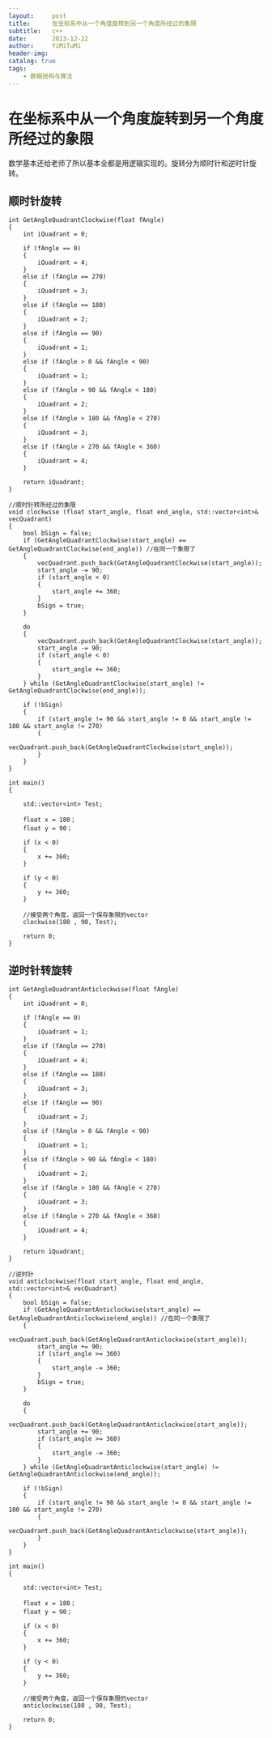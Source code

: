 ```yaml
---
layout:     post
title:      在坐标系中从一个角度旋转到另一个角度所经过的象限
subtitle:   c++
date:       2023-12-22
author:     YiMiTuMi
header-img: 
catalog: true
tags:
    - 数据结构与算法
---
```


# 在坐标系中从一个角度旋转到另一个角度所经过的象限

数学基本还给老师了所以基本全都是用逻辑实现的。旋转分为顺时针和逆时针旋转。

## 顺时针旋转

	int GetAngleQuadrantClockwise(float fAngle)
	{
		int iQuadrant = 0;
	
		if (fAngle == 0)
		{
			iQuadrant = 4;
		}
		else if (fAngle == 270)
		{
			iQuadrant = 3;
		}
		else if (fAngle == 180)
		{
			iQuadrant = 2;
		}
		else if (fAngle == 90)
		{
			iQuadrant = 1;
		}
		else if (fAngle > 0 && fAngle < 90)
		{
			iQuadrant = 1;
		}
		else if (fAngle > 90 && fAngle < 180)
		{
			iQuadrant = 2;
		}
		else if (fAngle > 180 && fAngle < 270)
		{
			iQuadrant = 3;
		}
		else if (fAngle > 270 && fAngle < 360)
		{
			iQuadrant = 4;
		}
	
		return iQuadrant;
	}

	//顺时针转所经过的象限
	void clockwise (float start_angle, float end_angle, std::vector<int>& vecQuadrant)
	{
		bool bSign = false;
		if (GetAngleQuadrantClockwise(start_angle) == GetAngleQuadrantClockwise(end_angle)) //在同一个象限了
		{
			vecQuadrant.push_back(GetAngleQuadrantClockwise(start_angle));
			start_angle -= 90;
			if (start_angle < 0)
			{
				start_angle += 360;
			}
			bSign = true;
		}
	
		do 
		{
			vecQuadrant.push_back(GetAngleQuadrantClockwise(start_angle));
			start_angle -= 90;
			if (start_angle < 0)
			{
				start_angle += 360;
			}
		} while (GetAngleQuadrantClockwise(start_angle) != GetAngleQuadrantClockwise(end_angle));
	
		if (!bSign)
		{
			if (start_angle != 90 && start_angle != 0 && start_angle != 180 && start_angle != 270)
			{
				vecQuadrant.push_back(GetAngleQuadrantClockwise(start_angle));
			}
		}
	}

	int main() 
	{
		
		std::vector<int> Test;

		float x = 180；
		float y = 90；

		if (x < 0)
   		{
        	x += 360;
   		}

	    if (y < 0)
	    {
	        y += 360;
	    }
		
		//接受两个角度，返回一个保存象限的vector
		clockwise(180 , 90, Test);  
	
		return 0;
	}


## 逆时针转旋转
	
	int GetAngleQuadrantAnticlockwise(float fAngle)
	{
		int iQuadrant = 0;
	
		if (fAngle == 0)
		{
			iQuadrant = 1;
		}
		else if (fAngle == 270)
		{
			iQuadrant = 4;
		}
		else if (fAngle == 180)
		{
			iQuadrant = 3;
		}
		else if (fAngle == 90)
		{
			iQuadrant = 2;
		}
		else if (fAngle > 0 && fAngle < 90)
		{
			iQuadrant = 1;
		}
		else if (fAngle > 90 && fAngle < 180)
		{
			iQuadrant = 2;
		}
		else if (fAngle > 180 && fAngle < 270)
		{
			iQuadrant = 3;
		}
		else if (fAngle > 270 && fAngle < 360)
		{
			iQuadrant = 4;
		}
	
		return iQuadrant;
	}
	
	//逆时针
	void anticlockwise(float start_angle, float end_angle, std::vector<int>& vecQuadrant)
	{
		bool bSign = false;
		if (GetAngleQuadrantAnticlockwise(start_angle) == GetAngleQuadrantAnticlockwise(end_angle)) //在同一个象限了
		{
			vecQuadrant.push_back(GetAngleQuadrantAnticlockwise(start_angle));
			start_angle += 90;
			if (start_angle >= 360)
			{
				start_angle -= 360;
			}
			bSign = true;
		}
	
		do
		{
			vecQuadrant.push_back(GetAngleQuadrantAnticlockwise(start_angle));
			start_angle += 90;
			if (start_angle >= 360)
			{
				start_angle -= 360;
			}
		} while (GetAngleQuadrantAnticlockwise(start_angle) != GetAngleQuadrantAnticlockwise(end_angle));
	
		if (!bSign)
		{
			if (start_angle != 90 && start_angle != 0 && start_angle != 180 && start_angle != 270)
			{
				vecQuadrant.push_back(GetAngleQuadrantAnticlockwise(start_angle));
			}
		}
	}

	int main() 
	{
		
		std::vector<int> Test;

		float x = 180；
		float y = 90；

		if (x < 0)
   		{
        	x += 360;
   		}

	    if (y < 0)
	    {
	        y += 360;
	    }
		
		//接受两个角度，返回一个保存象限的vector
		anticlockwise(180 , 90, Test);  
	
		return 0;
	}

